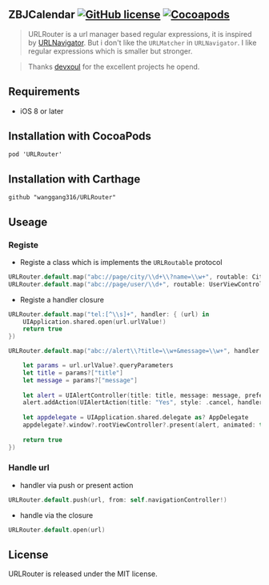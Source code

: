 
## ZBJCalendar [![GitHub license](https://img.shields.io/badge/license-MIT-lightgrey.svg)](https://raw.githubusercontent.com/wanggang316/URLRouter/master/LICENSE) [![Cocoapods](https://img.shields.io/cocoapods/v/URLRouter.svg)](https://cocoapods.org/?q=zbjcALENDAR)  


> URLRouter is a url manager based regular expressions, it is inspired by [URLNavigator](https://github.com/devxoul/URLNavigator). But i don't like the `URLMatcher` in `URLNavigator`. I like regular expressions which is smaller but stronger.

> Thanks [devxoul](https://github.com/devxoul) for the excellent projects he opend.


## Requirements

 * iOS 8 or later

## Installation with CocoaPods
`pod 'URLRouter'`

## Installation with Carthage
`github "wanggang316/URLRouter"`


## Useage

### Registe

* Registe a class which is implements the `URLRoutable` protocol

``` swift
URLRouter.default.map("abc://page/city/\\d+\\?name=\\w+", routable: CityViewController.self)
URLRouter.default.map("abc://page/user/\\d+", routable: UserViewController.self)
```

* Registe a handler closure

``` swift
URLRouter.default.map("tel:[^\\s]+", handler: { (url) in
    UIApplication.shared.open(url.urlValue!)
    return true
})

URLRouter.default.map("abc://alert\\?title=\\w+&message=\\w+", handler: { (url) in

    let params = url.urlValue?.queryParameters
    let title = params?["title"]
    let message = params?["message"]
    
    let alert = UIAlertController(title: title, message: message, preferredStyle: .alert)
    alert.addAction(UIAlertAction(title: "Yes", style: .cancel, handler: nil))
    
    let appdelegate = UIApplication.shared.delegate as? AppDelegate
    appdelegate?.window?.rootViewController?.present(alert, animated: true, completion: nil)
    
    return true
})
```

### Handle url

* handler via push or present action

``` swift
URLRouter.default.push(url, from: self.navigationController!)
```

* handle via the closure

``` swift
URLRouter.default.open(url)
```

## License

URLRouter is released under the MIT license.






